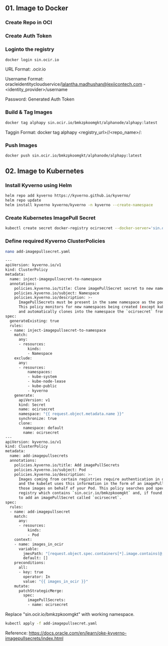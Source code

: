 ## 01. Image to Docker
### Create Repo in OCI

### Create Auth Token

### Loginto the registry
```bash
docker login sin.ocir.io
```
URL Format: <regioncode>.ocir.io

Username Format: oracleidentitycloudservice/lalantha.madhushan@lexiicontech.com - <identity_provider>/username

Password: Generated Auth Token

### Build & Tag Images
```bash
docker tag alphapy sin.ocir.io/bmkzpkoomgkt/alphanode/alphapy:latest
```
Taggin Format: docker tag alphapy <registry_url>/<namespace>/<repo_name>/<image>:<tag>

### Push Images
```bash
docker push sin.ocir.io/bmkzpkoomgkt/alphanode/alphapy:latest
```
## 02. Image to Kubernetes
### Install Kyverno using Helm
```bash
helm repo add kyverno https://kyverno.github.io/kyverno/
helm repo update
helm install kyverno kyverno/kyverno -n kyverno --create-namespace
```

### Create Kubernetes ImagePull Secret
```bash
kubectl create secret docker-registry ocirsecret --docker-server='sin.ocir.io' --docker-username='bmkzpkoomgkt/oracleidentitycloudservice/lalantha.madhushan@lexiicontech.com' --docker-password=')by:toP{YWZ9M1gin-xs'
```
### Define required Kyverno ClusterPolicies
```bash
nano add-imagepullsecret.yaml
```
```bash
---
apiVersion: kyverno.io/v1
kind: ClusterPolicy
metadata:
  name: inject-imagepullsecret-to-namespace
  annotations:
    policies.kyverno.io/title: Clone imagePullSecret secret to new namespaces
    policies.kyverno.io/subject: Namespace
    policies.kyverno.io/description: >-
      ImagePullSecrets must be present in the same namespace as the pods using them.
      This policy monitors for new namespaces being created (except kube-system and kyverno),
      and automatically clones into the namespace the `ocirsecret` from the `default` namespace.
spec:
  generateExisting: true
  rules:
  - name: inject-imagepullsecret-to-namespace
    match:
      any:
      - resources:
          kinds:
          - Namespace
    exclude:
      any:
      - resources:
          namespaces:
          - kube-system
          - kube-node-lease
          - kube-public
          - kyverno
    generate:
      apiVersion: v1
      kind: Secret
      name: ocirsecret
      namespace: "{{ request.object.metadata.name }}"
      synchronize: true
      clone:
        namespace: default
        name: ocirsecret
---
apiVersion: kyverno.io/v1
kind: ClusterPolicy
metadata:
  name: add-imagepullsecrets
  annotations:
    policies.kyverno.io/title: Add imagePullSecrets
    policies.kyverno.io/subject: Pod
    policies.kyverno.io/description: >-
      Images coming from certain registries require authentication in order to pull them,
      and the kubelet uses this information in the form of an imagePullSecret to pull
      those images on behalf of your Pod. This policy searches pod spec for images coming from a
      registry which contains `sin.ocir.io/bmkzpkoomgkt` and, if found, will mutate the Pod
      to add an imagePullSecret called `ocirsecret`.
spec:
  rules:
  - name: add-imagepullsecret
    match:
      any:
      - resources:
          kinds:
          - Pod
    context:
    - name: images_in_ocir
      variable:
        jmesPath: "[request.object.spec.containers[*].image.contains(@, 'sin.ocir.io/bmkzpkoomgkt'), request.object.spec.initContainers[*].image.contains(@, 'sin.ocir.io/bmkzpkoomgkt')][]"
        default: []
    preconditions:
      all:
      - key: true
        operator: In
        value: "{{ images_in_ocir }}"
    mutate:
      patchStrategicMerge:
        spec:
          imagePullSecrets:
          - name: ocirsecret
```
Replace "sin.ocir.io/bmkzpkoomgkt" with working namespace.
```bash
kubectl apply -f add-imagepullsecret.yaml
```

Reference: https://docs.oracle.com/en/learn/oke-kyverno-imagepullsecrets/index.html
